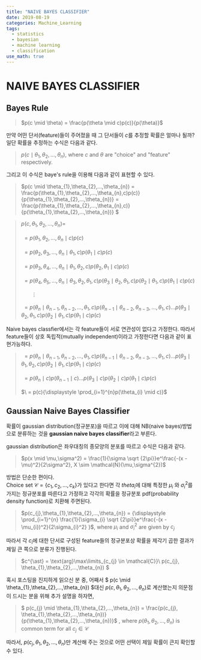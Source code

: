 ```yaml
---
title: "NAIVE BAYES CLASSIFIER"
date: 2019-08-19
categories: Machine_Learning
tags:
  - statistics
  - bayesian
  - machine learning
  - classification
use_math: true
---
```

# NAIVE BAYES CLASSIFIER

## Bayes Rule

> $p(c \mid \theta) = \frac{p(\theta \mid c)p(c)}{p(\theta)}$

만약 어떤 단서(feature)들이 주어졌을 때 그 단서들이 $c$를 추정할 확률은 얼마나 될까? 일단 확률을 추정하는 수식은 다음과 같다.

>$p(c \mid \theta_{1},\theta_{2},...,\theta_{n})$, where $c$ and $\theta$ are "choice" and "feature" respectively.

그리고 이 수식은 baye's rule을 이용해 다음과 같이 표현할 수 있다.

> $p(c \mid \theta_{1},\theta_{2},...,\theta_{n}) = \frac{p(\theta_{1},\theta_{2},...,\theta_{n},c)p(c)}{p(\theta_{1},\theta_{2},...,\theta_{n})} = \frac{p(\theta_{1},\theta_{2},...,\theta_{n},c)}{p(\theta_{1},\theta_{2},...,\theta_{n})} $


>$p(c,\theta_{1},\theta_{2},...,\theta_{n}) =$<br><br>
$\ = p(\theta_{1},\theta_{2},...,\theta_{n} \mid c)p(c)$<br><br>
$\ = p(\theta_{2},\theta_{3},...,\theta_{n} \mid \theta_{1},c)p(\theta_{1} \mid c)p(c)$<br><br>
$\ = p(\theta_{3},\theta_{4},...,\theta_{n} \mid \theta_{1},\theta_{2},c)p(\theta_{2},\theta_{1} \mid c)p(c)$<br><br>
$\ = p(\theta_{4},\theta_{5},...,\theta_{n} \mid \theta_{3},\theta_{2},\theta_{1},c)p(\theta_{3}\mid \theta_{2},\theta_{1},c)p(\theta_{2} \mid \theta_{1},c)p(\theta_{1} \mid c)p(c)$<br><br>
$\ \ \ \ \ \ \ \vdots$<br><br>
$\ = p(\theta_{n} \mid \theta_{n-1},\theta_{n-2},...,\theta_{1},c)p(\theta_{n-1} \mid \theta_{n-2},\theta_{n-3},...,\theta_{1},c)...p(\theta_{3} \mid \theta_{2},\theta_{1},c)p(\theta_{2} \mid \theta_{1},c)p(\theta_{1} \mid c)p(c)$<br>

Naive bayes classfier에서는 각 feature들이 서로 연관성이 없다고 가정한다. 따라서 feature들이 상호 독립적(mutually independent)이라고 가정한다면 다음과 같이 표현가능하다.

>$\ = p(\theta_{n} \mid \theta_{n-1},\theta_{n-2},...,\theta_{1},c)p(\theta_{n-1} \mid \theta_{n-2},\theta_{n-3},...,\theta_{1},c)...p(\theta_{3} \mid \theta_{1},\theta_{2},c)p(\theta_{2} \mid \theta_{1},c)p(\theta_{1}\mid c)p(c)$<br><br>
$\ = p(\theta_{n} \mid c)p(\theta_{n-1} \mid c)...p(\theta_{3} \mid c)p(\theta_{2} \mid c)p(\theta_{1} \mid c)p(c)$<br><br>
$\ = p(c){\displaystyle \prod_{i=1}^{n}p(\theta_{i} \mid c)}$

## Gaussian Naive Bayes Classifier

확률이 gaussian distribution(정규분포)을 따르고 이에 대해 NB(naive bayes)방법으로 분류하는 것을 **gaussian naive bayes classifier**라고 부른다.

gaussian distribution은 좌우대칭의 종모양의 분포를 따르고 수식은 다음과 같다.

>$p(x \mid \mu,\sigma^2) = \frac{1}{\sigma \sqrt {2\pi}}e^\frac{-(x - \mu)^2}{2\sigma^2}, X \sim \mathcal{N}(\mu,\sigma^{2})$

방법은 단순한 편이다.<br>
Choice set $\mathcal{C} = \lbrace c_{1},c_{2},...,c_{k} \rbrace$가 있다고 한다면 각 $theta_{i}$에 대해 특정한 $\mu_{i}$ 와 $\sigma_{i}^2$를 가지는 정규분포를 따른다고 가정하고 각각의 확률을 정규분포 pdf(probability density function)로 치환해 주면된다.

>$p(c_{j},\theta_{1},\theta_{2},...,\theta_{n}) = {\displaystyle \prod_{i=1}^{n} \frac{1}{\sigma_{i} \sqrt {2\pi}}e^\frac{-(x - \mu_{i})^2}{2\sigma_{i}^2} }$, where $\mu_{i}$ and $\sigma_{i}^2$ are given by $c_{j}$

따라서 각 $c_{i}$에 대한 단서로 구성된 feature들의 정규분포상 확률을 제각기 곱한 결과가 제일 큰 쪽으로 분류가 진행된다.

> $c^{\ast} = \text{arg}\max\limits_{c_{j} \in \mathcal{C}}\ p(c_{j}, \theta_{1},\theta_{2},...,\theta_{n}) $

혹시 포스팅을 진지하게 읽으신 분 중, 어째서 $ p(c \mid \theta_{1},\theta_{2},...,\theta_{n}) $대신 $p(c,\theta_{1},\theta_{2},...,\theta_{n})$로 계산했는지 의문점이 드시는 분을 위해 추가 설명을 하자면,

> $ p(c_{j} \mid \theta_{1},\theta_{2},...,\theta_{n}) = \frac{p(c_{j}, \theta_{1},\theta_{2},...,\theta_{n})}{p(\theta_{1},\theta_{2},...,\theta_{n})}$ , where $p(\theta_{1},\theta_{2},...,\theta_{n})$ is common term for all $c_{j} \in \mathcal{C}$

따라서, $p(c_{j}, \theta_{1},\theta_{2},...,\theta_{n})$만 계산해 주는 것으로 어떤 선택이 제일 확률이 큰지 확인할 수 있다.

